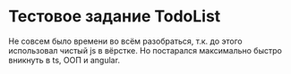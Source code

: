 # Тестовое задание TodoList
Не совсем было времени во всём разобраться, т.к. до этого использовал чистый js в вёрстке.
Но постарался максимально быстро вникнуть в ts, ООП и angular.
